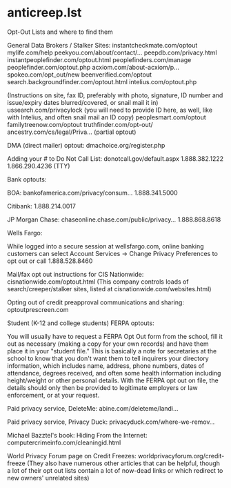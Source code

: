 # anticreep.lst
Opt-Out Lists and where to find them

General Data Brokers / Stalker Sites:
instantcheckmate.com/optout
mylife.com/help
peekyou.com/about/contact/…
peepdb.com/privacy.html
instantpeoplefinder.com/optout.html
peoplefinders.com/manage
peoplefinder.com/optout.php
acxiom.com/about-acxiom/p…
spokeo.com/opt_out/new
beenverified.com/optout
search.backgroundfinder.com/optout.html
intelius.com/optout.php

(Instructions on site, fax ID, preferably with photo, signature, ID number and issue/expiry dates blurred/covered, or snail mail it in)
ussearch.com/privacylock (you will need to provide ID here, as well, like with Intelius, and often snail mail an ID copy)
peoplesmart.com/optout
familytreenow.com/optout
truthfinder.com/opt-out/
ancestry.com/cs/legal/Priva… (partial optout)

DMA (direct mailer) optout:
dmachoice.org/register.php

Adding your # to Do Not Call List:
donotcall.gov/default.aspx
1.888.382.1222
1.866.290.4236 (TTY)

Bank optouts:

BOA:
bankofamerica.com/privacy/consum…
1.888.341.5000

Citibank:
1.888.214.0017

JP Morgan Chase:
chaseonline.chase.com/public/privacy…
1.888.868.8618

Wells Fargo:

While logged into a secure session at wellsfargo.com, online banking customers can select Account Services -> Change Privacy Preferences to opt out or call
1.888.528.8460

Mail/fax opt out instructions for CIS Nationwide:
cisnationwide.com/optout.html
(This company controls loads of search/creeper/stalker sites, listed at cisnationwide.com/websites.html)

Opting out of credit preapproval communications and sharing:
optoutprescreen.com

Student (K-12 and college students) FERPA optouts:

You will usually have to request a FERPA Opt Out form from the school, fill it out as necessary (making a copy for your own records) and have them place it in your "student file." This is basically a note for secretaries at the school to know that you don't want them to tell inquirers your directory information, which includes name, address, phone numbers, dates of attendance, degrees received, and often some health information including height/weight or other personal details. With the FERPA opt out on file, the details should only then be provided to legitimate employers or law enforcement, or at your request.

Paid privacy service, DeleteMe:
abine.com/deleteme/landi…

Paid privacy service, Privacy Duck:
privacyduck.com/where-we-remov…

Michael Bazztel's book: Hiding From the Internet: 
computercrimeinfo.com/cleaningid.html

World Privacy Forum page on Credit Freezes:
worldprivacyforum.org/credit-freeze
(They also have numerous other articles that can be helpful, though a lot of their opt out lists contain a lot of now-dead links or which redirect to new owners' unrelated sites)
